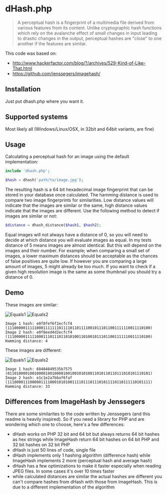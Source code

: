 dHash.php
=========

> A perceptual hash is a fingerprint of a multimedia file derived from various features from its content. Unlike cryptographic hash functions which rely on the avalanche effect of small changes in input leading to drastic changes in the output, perceptual hashes are "close" to one another if the features are similar.

This code was based on:
 - http://www.hackerfactor.com/blog/?/archives/529-Kind-of-Like-That.html
 - https://github.com/jenssegers/imagehash/

Installation
------------

Just put dhash.php where you want it.

Supported systems
-----------------

Most likely all (Windows/Linux/OSX, in 32bit and 64bit variants, are fine) 

Usage
-----

Calculating a perceptual hash for an image using the default implementation:

```php
include 'dhash.php';

$hash = dhash('path/to/image.jpg');
```

The resulting hash is a 64 bit hexadecimal image fingerprint that can be stored in your database once calculated. The hamming distance is used to compare two image fingerprints for similarities. Low distance values will indicate that the images are similar or the same, high distance values indicate that the images are different. Use the following method to detect if images are similar or not:

```php
$distance = dhash_distance($hash1, $hash2);
```

Equal images will not always have a distance of 0, so you will need to decide at which distance you will evaluate images as equal. In my tests distance of 5 means images are almost identical. But this will depend on the images and their number. For example; when comparing a small set of images, a lower maximum distances should be acceptable as the chances of false positives are quite low. If however you are comparing a large amount of images, 5 might already be too much.
If you want to check if a given high resolution image is the same as some thumbnail you should try a distance of 0.

Demo
----

These images are similar:

![Equals1](https://raw.githubusercontent.com/Tom64b/dHash/master/images/forest-high.jpg)
![Equals2](https://raw.githubusercontent.com/Tom64b/dHash/master/images/forest-copyright.jpg)

	Image 1 hash: e0f8fef6f2ecfcf4 (1110000011111000111111101111011011110010111011001111110011110100)
	Image 2 hash: e0f8eed4d2ecfcf4 (1110000011111000111011101101010011010010111011001111110011110100)
	Hamming distance: 4

These images are different:

![Equals1](https://raw.githubusercontent.com/Tom64b/dHash/master/images/tumblr_ndyfnr7lk21tubinno1_1280.jpg)
![Equals2](https://raw.githubusercontent.com/Tom64b/dHash/master/images/tumblr_ndyfq386o41tubinno1_1280.jpg)

	Image 1 hash: 68484849535b7575 (0110100001001000010010000100100101010011010110110111010101110101)
	Image 2 hash: e1c1e2a7bbaf6faf (1110000111000001111000101010011110111011101011110110111110101111)
	Hamming distance: 33


Differences from ImageHash by Jenssegers
----------------------------------------

There are some similarites to the code written by Jenssegers (and this readme is heavily inspired). 
So if you need a library for PHP and are wondering which one to choose, here's a few differences:

- dHash works on PHP 32 bit and 64 bit but always returns 64 bit hashes as hex strings while ImageHash return 64 bit hashes on 64 bit PHP and 32 bit hashes on 32 bit PHP
- dHash is just 50 lines of code, single file
- dHash implements only 1 hashing algorithm (difference hash) while ImageHash implements 2 more (perceptual hash and average hash)
- dHash has a few optimizations to make it faster especially when reading JPEG files. In some cases it's over 10 times faster
- while calculated distances are similar the actual hashes are different you can't compare hashes from dHash with those from ImageHash. This is due to a different implementation of the algorithm